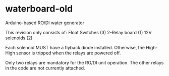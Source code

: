 # waterboard-old
Arduino-based RO/DI water generator

This revision only consists of:
Float Switches (3)
2-Relay board (1)
12V solenoids (2)

Each solenoid MUST have a flyback diode installed. Otherwise, the High-High sensor is tripped when the relays are powered off.

Only two relays are mandatory for the RO/DI unit operation. The other relays in the code are not currently attached.
